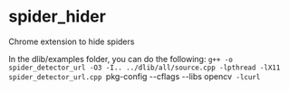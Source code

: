 # spider_hider
Chrome extension to hide spiders

In the dlib/examples folder, you can do the following:
`g++ -o spider_detector_url -O3 -I.. ../dlib/all/source.cpp -lpthread -lX11 spider_detector_url.cpp `pkg-config --cflags --libs opencv` -lcurl`
